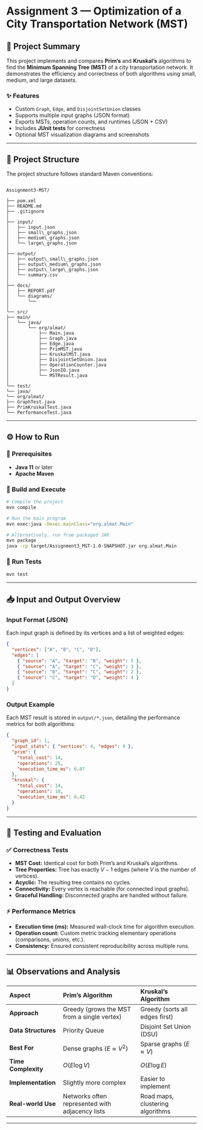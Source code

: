
#  Assignment 3 — Optimization of a City Transportation Network (MST)

## 📘 Project Summary
This project implements and compares **Prim’s** and **Kruskal’s** algorithms to find the **Minimum Spanning Tree (MST)** of a city transportation network. It demonstrates the efficiency and correctness of both algorithms using small, medium, and large datasets.

### ✨ Features
- Custom `Graph`, `Edge`, and `DisjointSetUnion` classes
- Supports multiple input graphs (JSON format)
- Exports MSTs, operation counts, and runtimes (JSON + CSV)
- Includes **JUnit tests** for correctness
- Optional MST visualization diagrams and screenshots

---

## 📂 Project Structure
The project structure follows standard Maven conventions:

```

Assignment3-MST/

├── pom.xml
├── README.md
├── .gitignore
│
├── input/
│   ├── input.json
│   ├── small\_graphs.json
│   ├── medium\_graphs.json
│   └── large\_graphs.json
│
├── output/
│   ├── output\_small\_graphs.json
│   ├── output\_medium\_graphs.json
│   ├── output\_large\_graphs.json
│   └── summary.csv
│
├── docs/
│   ├── REPORT.pdf
│   └── diagrams/
│       └── 
│
└── src/
├── main/
│   └── java/
│       └── org/almat/
│           ├── Main.java
│           ├── Graph.java
│           ├── Edge.java
│           ├── PrimMST.java
│           ├── KruskalMST.java
│           ├── DisjointSetUnion.java
│           ├── OperationCounter.java
│           ├── JsonIO.java
│           └── MSTResult.java
│
└── test/
└── java/
└── org/almat/
├── GraphTest.java
├── PrimKruskalTest.java
└── PerformanceTest.java

````

---

## ⚙️ How to Run

### 🧩 Prerequisites
- **Java 11** or later
- **Apache Maven**

### 🏃 Build and Execute

```bash
# Compile the project
mvn compile

# Run the main program
mvn exec:java -Dexec.mainClass="org.almat.Main"

# Alternatively, run from packaged JAR
mvn package
java -cp target/Assignment3_MST-1.0-SNAPSHOT.jar org.almat.Main
````

### 🧪 Run Tests

```bash
mvn test
```

-----

## 📥 Input and Output Overview

### Input Format (JSON)

Each input graph is defined by its vertices and a list of weighted edges:

```json
{
  "vertices": ["A", "B", "C", "D"],
  "edges": [
    { "source": "A", "target": "B", "weight": 5 },
    { "source": "A", "target": "C", "weight": 3 },
    { "source": "B", "target": "C", "weight": 2 },
    { "source": "C", "target": "D", "weight": 4 }
  ]
}
```

### Output Example

Each MST result is stored in `output/*.json`, detailing the performance metrics for both algorithms:

```json
{
  "graph_id": 1,
  "input_stats": { "vertices": 4, "edges": 6 },
  "prim": {
    "total_cost": 14,
    "operations": 25,
    "execution_time_ms": 0.87
  },
  "kruskal": {
    "total_cost": 14,
    "operations": 18,
    "execution_time_ms": 0.42
  }
}
```

-----

## 🧮 Testing and Evaluation

### ✅ Correctness Tests

  - **MST Cost:** Identical cost for both Prim’s and Kruskal’s algorithms.
  - **Tree Properties:** Tree has exactly $V-1$ edges (where $V$ is the number of vertices).
  - **Acyclic:** The resulting tree contains no cycles.
  - **Connectivity:** Every vertex is reachable (for connected input graphs).
  - **Graceful Handling:** Disconnected graphs are handled without failure.

### ⚡ Performance Metrics

  - **Execution time (ms):** Measured wall-clock time for algorithm execution.
  - **Operation count:** Custom metric tracking elementary operations (comparisons, unions, etc.).
  - **Consistency:** Ensured consistent reproducibility across multiple runs.

-----

## 📊 Observations and Analysis

| Aspect | Prim’s Algorithm | Kruskal’s Algorithm |
| :--- | :--- | :--- |
| **Approach** | Greedy (grows the MST from a single vertex) | Greedy (sorts all edges first) |
| **Data Structures** | Priority Queue | Disjoint Set Union (DSU) |
| **Best For** | Dense graphs ($E \approx V^2$) | Sparse graphs ($E \approx V$) |
| **Time Complexity** | $O(E \log V)$ | $O(E \log E)$ |
| **Implementation** | Slightly more complex | Easier to implement |
| **Real-world Use** | Networks often represented with adjacency lists | Road maps, clustering algorithms |

-----
